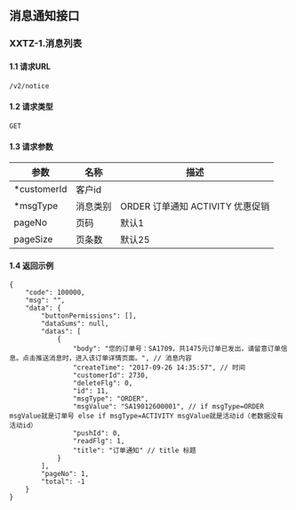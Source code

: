 ## 消息通知接口

### XXTZ-1.消息列表

#### 1.1 请求URL
    /v2/notice

#### 1.2 请求类型
    GET

#### 1.3 请求参数
|参数|名称|描述|
|---|---|---|
|*customerId|客户id|
|*msgType|消息类别|ORDER 订单通知 ACTIVITY 优惠促销|
|pageNo|页码|默认1|
|pageSize|页条数|默认25|

#### 1.4 返回示例
    {
        "code": 100000,
        "msg": "",
        "data": {
            "buttonPermissions": [],
            "dataSums": null,
            "datas": [
                {
                    "body": "您的订单号：SA1709，共1475元订单已发出，请留意订单信息。点击推送消息时，进入该订单详情页面。", // 消息内容
                    "createTime": "2017-09-26 14:35:57", // 时间
                    "customerId": 2730,
                    "deleteFlg": 0,
                    "id": 11,
                    "msgType": "ORDER",
                    "msgValue": "SA19012600001", // if msgType=ORDER msgValue就是订单号 else if msgType=ACTIVITY msgValue就是活动id（老数据没有活动id）
                    "pushId": 0,
                    "readFlg": 1,
                    "title": "订单通知" // title 标题
                }
            ],
            "pageNo": 1,
            "total": -1
        }
    }
